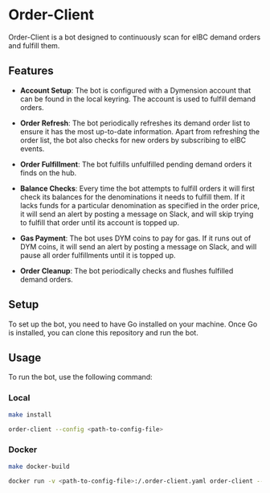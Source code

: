 # Order-Client

Order-Client is a bot designed to continuously scan for eIBC demand orders and fulfill them.

## Features

- **Account Setup**: The bot is configured with a Dymension account that can be found in the local keyring. The account is used to fulfill demand orders.

- **Order Refresh**: The bot periodically refreshes its demand order list to ensure it has the most up-to-date information. 
Apart from refreshing the order list, the bot also checks for new orders by subscribing to eIBC events.

- **Order Fulfillment**: The bot fulfills unfulfilled pending demand orders it finds on the hub.

- **Balance Checks**: Every time the bot attempts to fulfill orders it will first check its balances for the denominations it needs to fulfill them.
If it lacks funds for a particular denomination as specified in the order price, it will send an alert by posting a message on Slack,
and will skip trying to fulfill that order until its account is topped up.

- **Gas Payment**: The bot uses DYM coins to pay for gas. If it runs out of DYM coins, it will send an alert by posting a message on Slack,
and will pause all order fulfillments until it is topped up.

- **Order Cleanup**: The bot periodically checks and flushes fulfilled demand orders.

## Setup

To set up the bot, you need to have Go installed on your machine. Once Go is installed, you can clone this repository and run the bot.

## Usage

To run the bot, use the following command:

### Local

```bash
make install

order-client --config <path-to-config-file>
```

### Docker

```bash
make docker-build

docker run -v <path-to-config-file>:/.order-client.yaml order-client --config /.order-client.yaml
```
